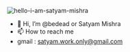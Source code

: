 
![hello-i-am-satyam-mishra](https://user-images.githubusercontent.com/89126855/155182811-827be3f8-1c20-4d0e-a8aa-12a89c2467d6.svg)

- 👋 Hi, I’m @bedead or Satyam Mishra
- 📫 How to reach me 
- gmail     : satyam.work.only@gmail.com
 
<!---
bedead/bedead is a ✨ special ✨ repository because its `README.md` (this file) appears on your GitHub profile.
You can click the Preview link to take a look at your changes.
--->
